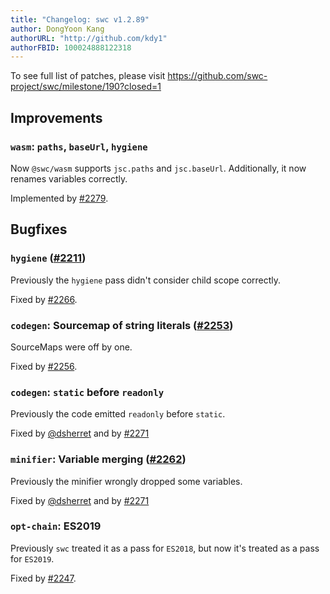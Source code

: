```yaml
---
title: "Changelog: swc v1.2.89"
author: DongYoon Kang
authorURL: "http://github.com/kdy1"
authorFBID: 100024888122318
---
```


To see full list of patches, please visit https://github.com/swc-project/swc/milestone/190?closed=1

## Improvements

### `wasm`: `paths`, `baseUrl`, `hygiene`

Now `@swc/wasm` supports `jsc.paths` and `jsc.baseUrl`. Additionally, it now renames variables correctly.

Implemented by [#2279](https://github.com/swc-project/swc/pull/2279).

## Bugfixes

### `hygiene` ([#2211](https://github.com/swc-project/swc/issues/2211))

Previously the `hygiene` pass didn't consider child scope correctly.

Fixed by [#2266](https://github.com/swc-project/swc/pull/2266).

### `codegen`: Sourcemap of string literals ([#2253](https://github.com/swc-project/swc/issues/2253))

SourceMaps were off by one.

Fixed by [#2256](https://github.com/swc-project/swc/pull/2256).

### `codegen`: `static` before `readonly`

Previously the code emitted `readonly` before `static`.

Fixed by [@dsherret](https://github.com/dsherret) and by [#2271](https://github.com/swc-project/swc/pull/2271)

### `minifier`: Variable merging ([#2262](https://github.com/swc-project/swc/issues/2262))

Previously the minifier wrongly dropped some variables.

Fixed by [@dsherret](https://github.com/dsherret) and by [#2271](https://github.com/swc-project/swc/pull/2271)

### `opt-chain`: ES2019

Previously `swc` treated it as a pass for `ES2018`, but now it's treated as a pass for `ES2019`.

Fixed by [#2247](https://github.com/swc-project/swc/pull/2247).
